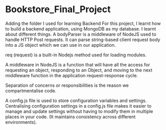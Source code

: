 # Bookstore_Final_Project
Adding the folder I used for learning Backend
For this project, I learnt how to build a backend application, using MongoDB as my database. I learnt about different things. 
A bodyParser is a middleware of NodeJS used to handle HTTP Post requests. It can parse string-based client request body into a JS object which we can use in our application.

req (request) is a built-in Nodejs method used for loading modules.

A middleware in NodeJS is a function that will have all the access for requesting an object, responding to an Object, and moving to the next middleware function in the application request-response cycle.

Separation of concerns or responsibilities is the reason we compartmentalise code.

A config.js file is used to store configuration variables and settings. Centralising configuration settings in a config.js file makes it easier to manage and update settings without having to modify them in multiple places in your code. (It maintains consistency across different environments).


